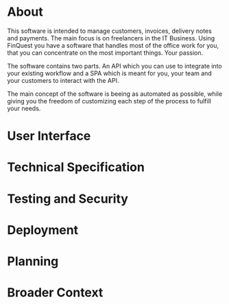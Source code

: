 # About
This software is intended to manage customers, invoices, delivery notes and payments.
The main focus is on freelancers in the IT Business.
Using FinQuest you have a software that handles most of the office work for you,
that you can concentrate on the most important things. Your passion.

The software contains two parts. An API which you can use to integrate into your existing workflow
and a SPA which is meant for you, your team and your customers to interact with the API.

The main concept of the software is beeing as automated as possible,
while giving you the freedom of customizing each step of the process to fulfill your needs.


# User Interface

# Technical Specification

# Testing and Security

# Deployment

# Planning

# Broader Context